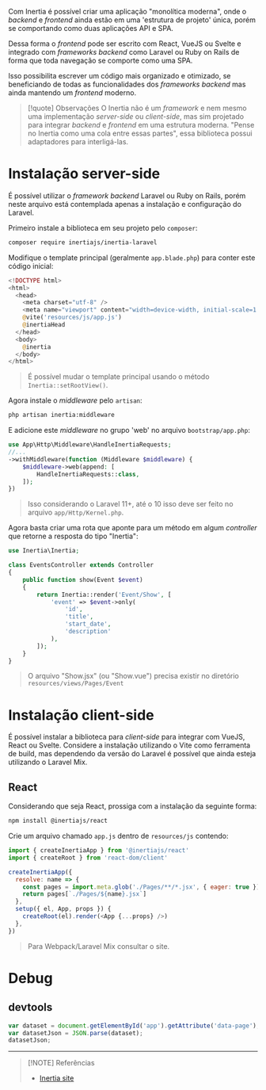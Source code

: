 Com Inertia é possível criar uma aplicação "monolítica moderna", onde o *backend* e *frontend* ainda estão em uma 'estrutura de projeto' única, porém se comportando como duas aplicações API e SPA.

Dessa forma o *frontend* pode ser escrito com React, VueJS ou Svelte e integrado com *frameworks backend* como Laravel ou Ruby on Rails de forma que toda navegação se comporte como uma SPA.

Isso possibilita escrever um código mais organizado e otimizado, se beneficiando de todas as funcionalidades dos *frameworks backend* mas ainda mantendo um *frontend* moderno.

> [!quote] Observações
> O Inertia não é um *framework* e nem mesmo uma implementação *server-side* ou *client-side*, mas sim projetado para integrar *backend* e *frontend* em uma estrutura moderna. "Pense no Inertia como uma cola entre essas partes", essa biblioteca possui adaptadores para interligá-las.

# Instalação server-side
É possível utilizar o *framework backend*  Laravel ou Ruby on Rails, porém neste arquivo está contemplada apenas a instalação e configuração do Laravel.

Primeiro instale a biblioteca em seu projeto pelo `composer`:
```sh
composer require inertiajs/inertia-laravel
```

Modifique o template principal (geralmente `app.blade.php`) para conter este código inicial:
```php blade
<!DOCTYPE html>
<html>
  <head>
    <meta charset="utf-8" />
    <meta name="viewport" content="width=device-width, initial-scale=1.0, maximum-scale=1.0" />
    @vite('resources/js/app.js')
    @inertiaHead
  </head>
  <body>
    @inertia
  </body>
</html>
```
> É possível mudar o template principal usando o método `Inertia::setRootView()`.

Agora instale o *middleware* pelo `artisan`:
```sh
php artisan inertia:middleware
```

E adicione este *middleware* no grupo 'web' no arquivo `bootstrap/app.php`:
```php
use App\Http\Middleware\HandleInertiaRequests;
//...
->withMiddleware(function (Middleware $middleware) {
    $middleware->web(append: [
        HandleInertiaRequests::class,
    ]);
})
```
> Isso considerando o Laravel 11+, até o 10 isso deve ser feito no arquivo `app/Http/Kernel.php`.

Agora basta criar uma rota que aponte para um método em algum *controller* que retorne a resposta do tipo "Inertia":
```php
use Inertia\Inertia;

class EventsController extends Controller
{
    public function show(Event $event)
    {
        return Inertia::render('Event/Show', [
            'event' => $event->only(
                'id',
                'title',
                'start_date',
                'description'
            ),
        ]);
    }
}
```
> O arquivo "Show.jsx" (ou "Show.vue") precisa existir no diretório `resources/views/Pages/Event`

# Instalação client-side
É possível instalar a biblioteca para *client-side* para integrar com VueJS, React ou Svelte. Considere a instalação utilizando o Vite como ferramenta de build, mas dependendo da versão do Laravel é  possível que ainda esteja utilizando o Laravel Mix.

## React
Considerando que seja React, prossiga com a instalação da seguinte forma:
```sh
npm install @inertiajs/react
```

Crie um arquivo chamado `app.js` dentro de `resources/js` contendo:
```js
import { createInertiaApp } from '@inertiajs/react'
import { createRoot } from 'react-dom/client'

createInertiaApp({
  resolve: name => {
    const pages = import.meta.glob('./Pages/**/*.jsx', { eager: true })
    return pages[`./Pages/${name}.jsx`]
  },
  setup({ el, App, props }) {
    createRoot(el).render(<App {...props} />)
  },
})
```
> Para Webpack/Laravel Mix consultar o site.

# Debug
## devtools
```js
var dataset = document.getElementById('app').getAttribute('data-page');
var datasetJson = JSON.parse(dataset);
datasetJson;
```


---
> [!NOTE] Referências
> - [Inertia site](https://inertiajs.com/)
